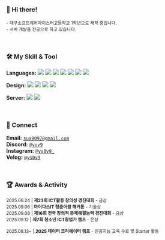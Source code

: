<div align="center">
<!--   <img src="https://capsule-render.vercel.app/api?type=waving&color=0:e6e8eb,100:7d8a96&height=180&text=Sua's%20Github&animation=fadeIn&fontColor=2c2c2c&fontSize=60" /> -->
</div>

<p align="center">
<!--   <img src="https://github-readme-stats.vercel.app/api/top-langs/?username=ys0v9&count=10&layout=compact&title_color=4a4f57&text_color=5a5f66&bg_color=f5f7f9&border_color=d0d3d6" />
  <a href="https://solved.ac/profile/ys0v9"><img src="http://mazassumnida.wtf/api/v2/generate_badge?boj=ys0v9"/> -->
</p>

### 👋 Hi there!  
<sub> - 대구소프트웨어마이스터고등학교 1학년으로 재학 중입니다. </sub>
<br>
<sub> - 서버 개발을 전공으로 하고 있습니다. </sub>

<br>

### 🛠️ My Skill  & Tool
**Languages:** 
<img src="https://img.shields.io/badge/Java-2c2c2c?style=flat"/> 
<img src="https://img.shields.io/badge/Kotlin-2c2c2c?style=flat&logo=kotlin&logoColor=fafafa"/> 
<img src="https://img.shields.io/badge/Python-2c2c2c?style=flat&logo=Python&logoColor=fafafa"/> 
<img src="https://img.shields.io/badge/TypeScript-fafafa?style=flat&logo=typescript&logoColor=2c2c2c"/>
<img src="https://img.shields.io/badge/JavaScript-fafafa?style=flat&logo=javascript&logoColor=2c2c2c"/>
<img src="https://img.shields.io/badge/HTML5-fafafa?style=flat&logo=html5&logoColor=2c2c2c"/> 
<img src="https://img.shields.io/badge/CSS3-fafafa?style=flat&logo=css&logoColor=2c2c2c"/> 

**Design:** 
<img src="https://img.shields.io/badge/Figma-2c2c2c?style=flat&logo=figma&logoColor=fafafa"/>
<img src="https://img.shields.io/badge/Photoshop-fafafa?style=flat"/> 
<img src="https://img.shields.io/badge/Illustrator-fafafa?style=flat"/> 
<img src="https://img.shields.io/badge/AfterEffects-fafafa?style=flat"/>

**Server:** 
<img src="https://img.shields.io/badge/Spring-2c2c2c?style=flat&logo=spring&logoColor=fafafa"/>
<img src="https://img.shields.io/badge/ NestJS-fafafa?style=flat&logo=nestjs&logoColor=2c2c2c"/> 

<br>

### 🔗 Connect
**Email:** [`sua9097@gmail.com`](sua9097@gmail.com)
<br>
**Discord:** [`@yov9`](https://discord.com/users/1321377721003147345)
<br>
**Instagram:** [`@ys0v9_`](https://www.instagram.com/ys0v9_/)
<br>
**Velog:** [`@ys0v9`](https://velog.io/@ys0v9/posts)

<br>

### 🏆 Awards & Activity
<sub>2025.06.24 | **제23회 ICT활용 창의성 경진대회** - 금상</sub>  
<sub>2025.09.06 | **마이다스IT 청춘어람 해커톤** - 기술상</sub>  
<sub>2025.09.08 | **제16회 전국 창의적 문제해결능력 경진대회** - 금상</sub>  
<sub>2025.09.12 | **제7회 청소년 ICT창업가 캠프** - 은상</sub>  

<sub>2025.08.13~ | **2025 데이터 크리에이터 캠프** - 인공지능 교육 수료 및 Starter 활동 </sub>


<!-- <div align="center"> -->
  <a href="https://github.com/devxb/gitanimals" target="_blank">
    <!-- <img src="https://render.gitanimals.org/farms/ys0v9" -->
         <!-- alt="GitAnimals" -->
  </a>
</div>
